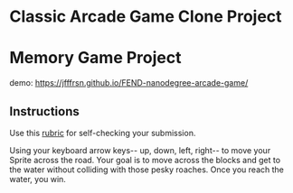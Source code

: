 # Classic Arcade Game Clone Project

# Memory Game Project

demo: https://jfffrsn.github.io/FEND-nanodegree-arcade-game/

## Instructions

Use this [rubric](https://review.udacity.com/#!/rubrics/15/view) for self-checking your submission.


Using your keyboard arrow keys-- up, down, left, right-- to move your Sprite across the road. 
Your goal is to move across the blocks and get to the water without colliding with those pesky roaches. 
Once you reach the water, you win.

